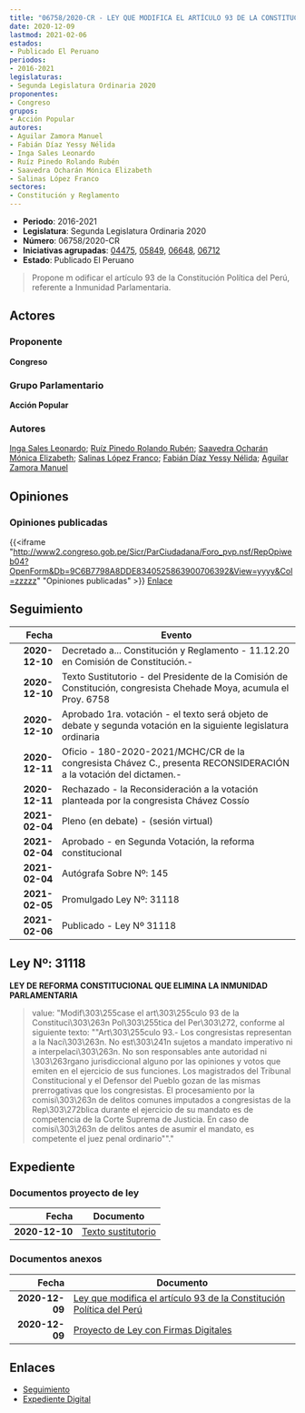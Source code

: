 ```yaml
---
title: "06758/2020-CR - LEY QUE MODIFICA EL ARTÍCULO 93 DE LA CONSTITUCIÓN POLÍTICA DEL PERÚ"
date: 2020-12-09
lastmod: 2021-02-06
estados:
- Publicado El Peruano
periodos:
- 2016-2021
legislaturas:
- Segunda Legislatura Ordinaria 2020
proponentes:
- Congreso
grupos:
- Acción Popular
autores:
- Aguilar Zamora Manuel
- Fabián Díaz Yessy Nélida
- Inga Sales Leonardo
- Ruíz Pinedo Rolando Rubén
- Saavedra Ocharán Mónica Elizabeth
- Salinas López Franco
sectores:
- Constitución y Reglamento 
---
```

- **Periodo**: 2016-2021
- **Legislatura**: Segunda Legislatura Ordinaria 2020
- **Número**: 06758/2020-CR
- **Iniciativas agrupadas**: [04475](../../04400/04475), [05849](../../05800/05849), [06648](../../06600/06648), [06712](../../06700/06712)
- **Estado**: Publicado El Peruano

> Propone m odificar el artículo 93 de la Constitución Política del Perú, referente a Inmunidad Parlamentaria.


## Actores

### Proponente

**Congreso**

### Grupo Parlamentario

**Acción Popular**

### Autores

[Inga Sales Leonardo](mailto:mailto:lingas@congreso.gob.pe); [Ruíz Pinedo Rolando Rubén](mailto:mailto:rruiz@congreso.gob.pe); [Saavedra Ocharán Mónica Elizabeth](mailto:mailto:msaavedra@congreso.gob.pe); [Salinas López Franco](mailto:mailto:fsalinas@congreso.gob.pe); [Fabián Díaz Yessy Nélida](mailto:mailto:yfabian@congreso.gob.pe); [Aguilar Zamora Manuel](mailto:mailto:maguilarz@congreso.gob.pe)

## Opiniones

### Opiniones publicadas

{{<iframe "http://www2.congreso.gob.pe/Sicr/ParCiudadana/Foro_pvp.nsf/RepOpiweb04?OpenForm&Db=9C6B7798A8DDE8340525863900706392&View=yyyy&Col=zzzzz" "Opiniones publicadas" >}}
[Enlace](http://www2.congreso.gob.pe/Sicr/ParCiudadana/Foro_pvp.nsf/RepOpiweb04?OpenForm&Db=9C6B7798A8DDE8340525863900706392&View=yyyy&Col=zzzzz)


## Seguimiento

| Fecha | Evento |
|------:|--------|
| **2020-12-10** | Decretado a... Constitución y Reglamento - 11.12.20 en Comisión de Constitución.- |
| **2020-12-10** | Texto Sustitutorio - del Presidente de la Comisión de Constitución, congresista Chehade Moya, acumula el Proy. 6758 |
| **2020-12-10** | Aprobado 1ra. votación - el texto será objeto de debate y segunda votación en la siguiente legislatura ordinaria |
| **2020-12-11** | Oficio - 180-2020-2021/MCHC/CR de la congresista Chávez C., presenta RECONSIDERACIÓN a la votación del dictamen.- |
| **2020-12-11** | Rechazado - la Reconsideración a la votación planteada por la congresista Chávez Cossío |
| **2021-02-04** | Pleno (en debate) - (sesión virtual) |
| **2021-02-04** | Aprobado - en Segunda Votación, la reforma constitucional |
| **2021-02-04** | Autógrafa Sobre Nº: 145 |
| **2021-02-05** | Promulgado Ley Nº: 31118 |
| **2021-02-06** | Publicado - Ley Nº 31118 |

## Ley Nº: 31118

**LEY DE REFORMA CONSTITUCIONAL QUE ELIMINA LA INMUNIDAD PARLAMENTARIA**

> value: "Modif\303\255case el art\303\255culo 93 de la Constituci\303\263n Pol\303\255tica del Per\303\272, conforme al siguiente texto: \"\"Art\303\255culo 93.- Los congresistas representan a la Naci\303\263n. No est\303\241n sujetos a mandato imperativo ni a interpelaci\303\263n. No son responsables ante autoridad ni \303\263rgano jurisdiccional alguno por las opiniones y votos que emiten en el ejercicio de sus funciones. Los magistrados del Tribunal Constitucional y el Defensor del Pueblo gozan de las mismas prerrogativas que los congresistas. El procesamiento por la comisi\303\263n de delitos comunes imputados a congresistas de la Rep\303\272blica durante el ejercicio de su mandato es de competencia de la Corte Suprema de Justicia. En caso de comisi\303\263n de delitos antes de asumir el mandato, es competente el juez penal ordinario\"\"."


## Expediente

### Documentos proyecto de ley

| Fecha | Documento |
|------:|-----------|
| **2020-12-10** | [Texto sustitutorio](https://leyes.congreso.gob.pe/Documentos/2016_2021/Texto_Sustitutorio/Proyectos_de_Ley/TS04475_20201210.pdf) |

### Documentos anexos

| Fecha | Documento |
|------:|-----------|
| **2020-12-09** | [Ley que modifica el artículo 93 de la Constitución Política del Perú](https://leyes.congreso.gob.pe/Documentos/2016_2021/Proyectos_de_Ley_y_de_Resoluciones_Legislativas/PL06756-20201209.pdf) |
| **2020-12-09** | [Proyecto de Ley con Firmas Digitales](https://leyes.congreso.gob.pe/Documentos/2016_2021/Proyectos_de_Ley_y_de_Resoluciones_Legislativas/Proyectos_Firmas_digitales/PL06758.pdf) |

## Enlaces

- [Seguimiento](http://www2.congreso.gob.pe/Sicr/TraDocEstProc/CLProLey2016.nsf/f7fff46988ca05b1052578e100829cc7/6cb4509399bbcd02052586390072cfbb?OpenDocument)
- [Expediente Digital](http://www2.congreso.gob.pe/Sicr/TraDocEstProc/Expvirt_2011.nsf/visbusqptramdoc1621/06758?opendocument)

